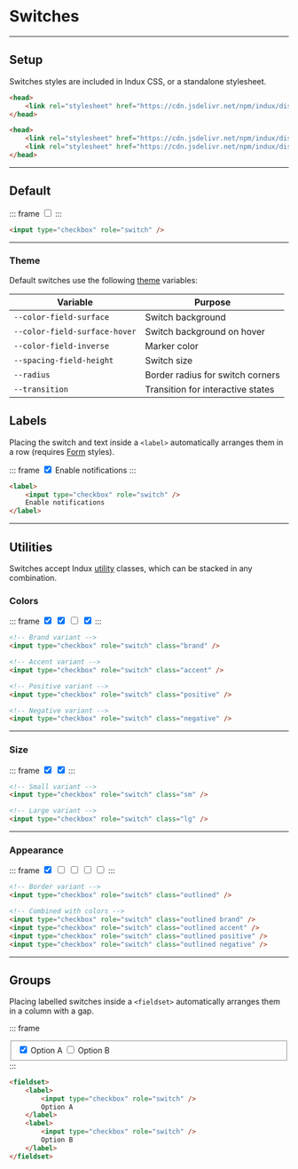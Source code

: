 # Switches

---

## Setup

Switches styles are included in Indux CSS, or a standalone stylesheet.

<x-code-group copy>

```html "Indux CSS"
<head>
    <link rel="stylesheet" href="https://cdn.jsdelivr.net/npm/indux/dist/indux.css" />
</head>
```

```html "Standalone"
<head>
    <link rel="stylesheet" href="https://cdn.jsdelivr.net/npm/indux/dist/indux.theme.css" />
    <link rel="stylesheet" href="https://cdn.jsdelivr.net/npm/indux/dist/indux.switch.css" />
</head>
```

</x-code-group>

---

## Default

::: frame
<input type="checkbox" role="switch" />
:::

```html copy
<input type="checkbox" role="switch" />
```

---

### Theme

Default switches use the following [theme](/styles/theme) variables:

| Variable | Purpose |
|----------|---------|
| `--color-field-surface` | Switch background |
| `--color-field-surface-hover` | Switch background on hover |
| `--color-field-inverse` | Marker color |
| `--spacing-field-height` | Switch size |
| `--radius` | Border radius for switch corners |
| `--transition` | Transition for interactive states |


## Labels

Placing the switch and text inside a `<label>` automatically arranges them in a row (requires [Form](/elements/forms) styles).


::: frame
<label>
    <input type="checkbox" role="switch" checked />
    Enable notifications
</label>
:::

```html copy
<label>
    <input type="checkbox" role="switch" />
    Enable notifications
</label>
```

---

## Utilities

Switches accept Indux [utility](/styles/utilities) classes, which can be stacked in any combination.

### Colors

::: frame
<input type="checkbox" role="switch" class="brand" checked />
<input type="checkbox" role="switch" class="accent" checked />
<input type="checkbox" role="switch" class="positive" />
<input type="checkbox" role="switch" class="negative" checked />
:::

```html copy
<!-- Brand variant -->
<input type="checkbox" role="switch" class="brand" />

<!-- Accent variant -->
<input type="checkbox" role="switch" class="accent" />

<!-- Positive variant -->
<input type="checkbox" role="switch" class="positive" />

<!-- Negative variant -->
<input type="checkbox" role="switch" class="negative" />
```

---

### Size

::: frame
<input type="checkbox" role="switch" class="sm" checked />
<input type="checkbox" role="switch" class="lg" checked />
:::

```html copy
<!-- Small variant -->
<input type="checkbox" role="switch" class="sm" />

<!-- Large variant -->
<input type="checkbox" role="switch" class="lg" />
```

---

### Appearance

::: frame
<input type="checkbox" role="switch" class="outlined" checked />
<input type="checkbox" role="switch" class="outlined brand" />
<input type="checkbox" role="switch" class="outlined accent" />
<input type="checkbox" role="switch" class="outlined positive" />
<input type="checkbox" role="switch" class="outlined negative" />
:::

```html copy
<!-- Border variant -->
<input type="checkbox" role="switch" class="outlined" />

<!-- Combined with colors -->
<input type="checkbox" role="switch" class="outlined brand" />
<input type="checkbox" role="switch" class="outlined accent" />
<input type="checkbox" role="switch" class="outlined positive" />
<input type="checkbox" role="switch" class="outlined negative" />
```

---

## Groups

Placing labelled switches inside a `<fieldset>` automatically arranges them in a column with a gap.

::: frame
<fieldset>
    <label>
        <input type="checkbox" role="switch" checked />
        Option A
    </label>
    <label>
        <input type="checkbox" role="switch" />
        Option B
    </label>
</fieldset>
:::

```html copy
<fieldset>
    <label>
        <input type="checkbox" role="switch" />
        Option A
    </label>
    <label>
        <input type="checkbox" role="switch" />
        Option B
    </label>
</fieldset>
```